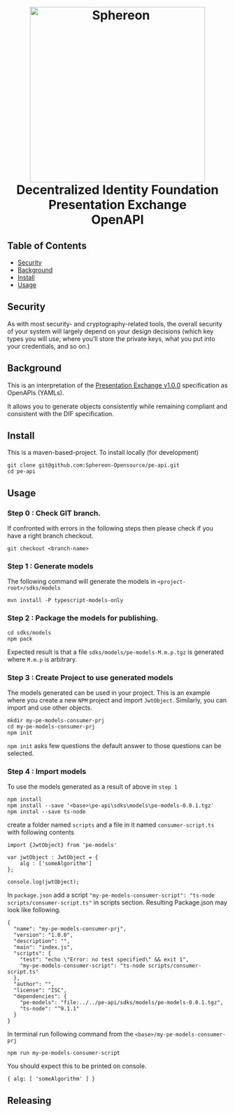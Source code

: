 <h1 align="center">
  <br>
  <a href="https://www.sphereon.com"><img src="https://sphereon.com/content/themes/sphereon/assets/img/logo.svg" alt="Sphereon" width="400"></a>
  <br> Decentralized Identity Foundation 
  <br> Presentation Exchange 
  <br> OpenAPI
  <br>
</h1>

## Table of Contents

- [Security](#security)
- [Background](#background)
- [Install](#install)
- [Usage](#usage)

## Security

As with most security- and cryptography-related tools, the overall security of your system will largely depend on your design decisions (which key types you will use, where you'll store the private keys, what you put into your credentials, and so on.)

## Background

This is an interpretation of the
[Presentation Exchange v1.0.0](https://identity.foundation/presentation-exchange/#submission-requirements)
specification as OpenAPIs (YAMLs). 

It allows you to generate objects consistently while remaining compliant and consistent with the DIF specification.

## Install

This is a maven-based-project. To install locally (for development)

```
git clone git@github.com:Sphereon-Opensource/pe-api.git
cd pe-api
```

## Usage

### Step 0 : Check GIT branch. 

If confronted with errors in the following steps then please check if you have a right branch checkout.

```
git checkout <branch-name>
```

### Step 1 : Generate models
The following command will generate the models in `<project-root>/sdks/models`
```
mvn install -P typescript-models-only
```


### Step 2 : Package the models for publishing.

```
cd sdks/models
npm pack
```

Expected result is that a file `sdks/models/pe-models-M.m.p.tgz` is generated where `M.m.p` is arbitrary.

### Step 3 : Create Project to use generated models

The models generated can be used in your project. This is an example where you create a new `NPM` project and import `JwtObject`. Similarly, you can import and use other objects. 

```
mkdir my-pe-models-consumer-prj
cd my-pe-models-consumer-prj
npm init
```

`npm init` asks few questions the default answer to those questions can be selected.

### Step 4 : Import models

To use the models generated as a result of above in `step 1`
```
npm install
npm install --save '<base>\pe-api\sdks\models\pe-models-0.0.1.tgz'
npm instal --save ts-node
```

create a folder named `scripts` and a file in it named `consumer-script.ts` with following contents

```
import {JwtObject} from 'pe-models'

var jwtObject : JwtObject = {
    alg : ['someAlgorithm']
};

console.log(jwtObject);
```

In `package.json` add a script `"my-pe-models-consumer-script": "ts-node scripts/consumer-script.ts"` in scripts section. Resulting Package.json may look like following.

```
{
  "name": "my-pe-models-consumer-prj",
  "version": "1.0.0",
  "description": "",
  "main": "index.js",
  "scripts": {
    "test": "echo \"Error: no test specified\" && exit 1",
    "my-pe-models-consumer-script": "ts-node scripts/consumer-script.ts"
  },
  "author": "",
  "license": "ISC",
  "dependencies": {
    "pe-models": "file:../../pe-api/sdks/models/pe-models-0.0.1.tgz",
    "ts-node": "^9.1.1"
  }
}

```

In terminal run following command from the `<base>/my-pe-models-consumer-prj` 

```
npm run my-pe-models-consumer-script
```

You should expect this to be printed on console.
```
{ alg: [ 'someAlgorithm' ] }
```
## Releasing

